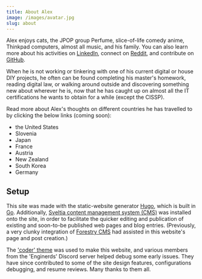```yaml
---
title: About Alex
image: /images/avatar.jpg
slug: about
---
```

Alex enjoys cats, the JPOP group Perfume, slice-of-life comedy anime, Thinkpad computers, almost all music, and his family. You can also learn more about his activities on [LinkedIn](https://linkedin.com/in/mrlogicalalex), connect on [Reddit](https://reddit.com/u/madicetea), and contribute on [GitHub](https://github.com/madicetea).

When he is not working or tinkering with one of his current digital or house DIY projects, he often can be found completing his master's homework, reading digital law, or walking around outside and discovering something new about wherever he is, now that he has caught up on almost all the IT certifications he wants to obtain for a while (except the CISSP).

Read more about Alex's thoughts on different countries he has travelled to by clicking the below links (coming soon): 

- the United States
- Slovenia
- Japan
- France
- Austria
- New Zealand
- South Korea
- Germany

## Setup

This site was made with the static-website generator [Hugo](http://gohugo.io/), which is built in [Go](http://golang.org/). Additionally, [Sveltia content management system (CMS)](https://github.com/sveltia/sveltia-cms/) was installed onto the site, in order to facilitate the quicker editing and publication of existing and soon-to-be published web pages and blog entries. (Previously, a very clunky integration of [Forestry CMS](https://app.forestry.io) had assisted in this website's page and post creation.)

The ['coder' theme](https://themes.gohugo.io/hugo-coder/) was used to make this website, and various members from the 'Enginerds' Discord server helped debug some early issues. They have since contributed to some of the site design features, configurations debugging, and resume reviews. Many thanks to them all.
